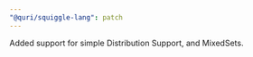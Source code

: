 ```yaml
---
"@quri/squiggle-lang": patch
---
```


Added support for simple Distribution Support, and MixedSets.
